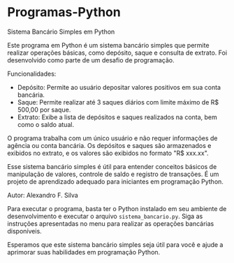 # Programas-Python
Sistema Bancário Simples em Python

Este programa em Python é um sistema bancário simples que permite realizar operações básicas, como depósito, saque e consulta de extrato. Foi desenvolvido como parte de um desafio de programação.

Funcionalidades:
- Depósito: Permite ao usuário depositar valores positivos em sua conta bancária.
- Saque: Permite realizar até 3 saques diários com limite máximo de R$ 500,00 por saque.
- Extrato: Exibe a lista de depósitos e saques realizados na conta, bem como o saldo atual.

O programa trabalha com um único usuário e não requer informações de agência ou conta bancária. Os depósitos e saques são armazenados e exibidos no extrato, e os valores são exibidos no formato "R$ xxx.xx".

Esse sistema bancário simples é útil para entender conceitos básicos de manipulação de valores, controle de saldo e registro de transações. É um projeto de aprendizado adequado para iniciantes em programação Python.

Autor: Alexandro F. Silva


Para executar o programa, basta ter o Python instalado em seu ambiente de desenvolvimento e executar o arquivo `sistema_bancario.py`. Siga as instruções apresentadas no menu para realizar as operações bancárias disponíveis.

Esperamos que este sistema bancário simples seja útil para você e ajude a aprimorar suas habilidades em programação Python.

